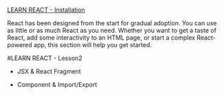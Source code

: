 [LEARN REACT - Installation](https://legacy.reactjs.org/docs/create-a-new-react-app.html)

React has been designed from the start for gradual adoption. You can use as little or as much React as you need. Whether you want to get a taste of React, add some interactivity to an HTML page, or start a complex React-powered app, this section will help you get started.

#LEARN REACT - Lesson2

* JSX & React Fragment

* Component & Import/Export